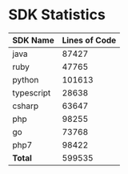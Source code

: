 # SDK Statistics

| SDK Name | Lines of Code |
| -------- | ------------- |
| java | 87427 |
| ruby | 47765 |
| python | 101613 |
| typescript | 28638 |
| csharp | 63647 |
| php | 98255 |
| go | 73768 |
| php7 | 98422 |
| **Total** | 599535 |
